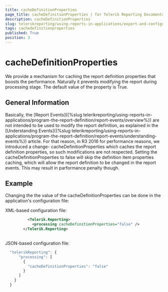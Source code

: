 ```yaml
---
title: cacheDefinitionProperties
page_title: cacheDefinitionProperties | for Telerik Reporting Documentation
description: cacheDefinitionProperties
slug: telerikreporting/using-reports-in-applications/export-and-configure/configure-the-report-engine/cachedefinitionproperties
tags: cachedefinitionproperties
published: True
position: 3
---
```


# cacheDefinitionProperties



We provide a mechanism for caching the report definition properties that boosts the performance. Naturally it prevents modifying the report during processing stage.
      The default value of the property is True.
    


## General Information

Basically, the 
[Report Events]({%slug telerikreporting/using-reports-in-applications/program-the-report-definition/report-events/overview%})
 are not intended to be used to modify the report definition, as explained in the 
[Understanding Events]({%slug telerikreporting/using-reports-in-applications/program-the-report-definition/report-events/understanding-events%})
 article.
          For that reason, in R3 2016 for performance reasons, we introduced a change- cacheDefinitionProperties which caches the report definition properties, so such modifications are not respected.
          Setting the cacheDefinitionProperties to false will skip the definition item properties caching, which will allow the report definition to be changed in the report events. This may result in parformance penalty though.
          


## Example

Changing the the value of the cacheDefinitionProperties can be done in the application's configuration file:
      


XML-based configuration file:


	
````xml
	      <Telerik.Reporting>
            <processing cacheDefinitionProperties="false" />
        </Telerik.Reporting>
							
````




JSON-based configuration file:


	
````js
  "telerikReporting": {
      "processing": [
        {
          "cacheDefinitionProperties": "false"
        }
      ]
    }
  }
							
````



